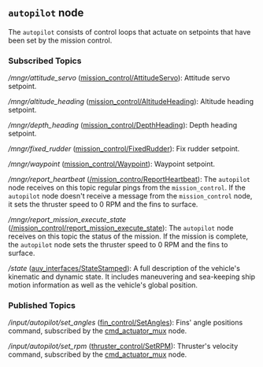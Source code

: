 ## `autopilot` node
The `autopilot` consists of control loops that actuate on setpoints that have been set by the mission control.

### Subscribed Topics

*/mngr/attitude_servo* ([mission_control/AttitudeServo](../mission_control/msg/AttitudeServo.msg)): Attitude servo setpoint.

*/mngr/altitude_heading* ([mission_control/AltitudeHeading](../mission_control/msg/AltitudeHeading.msg)): Altitude heading setpoint.

*/mngr/depth_heading* ([mission_control/DepthHeading](../mission_control/msg/DepthHeading.msg)): Depth heading setpoint.

*/mngr/fixed_rudder* ([mission_control/FixedRudder](../mission_control/msg/FixedRudder.msg)): Fix rudder setpoint.

*/mngr/waypoint* ([mission_control/Waypoint](../mission_control/msg/Waypoint.msg)): Waypoint setpoint.

*/mngr/report_heartbeat* ([/mission_contro/ReportHeartbeat](../mission_control/msg/ReportHeartbeat.msg)): The `autopilot` node receives on this topic regular pings from the `mission_control`. If the `autopilot` node doesn't receive a message from the `mission_control` node, it sets the thruster speed to 0 RPM and the fins to surface.

*/mngr/report_mission_execute_state* ([/mission_control/report_mission_execute_state](../mission_control/msg/ReportExecuteMissionState.msg)): The `autopilot` node receives on this topic the status of the mission. If the mission is complete, the `autopilot` node sets the thruster speed to 0 RPM and the fins to surface.

*/state* ([auv_interfaces/StateStamped](../auv_interfaces/msg/State.msg)): A full description of the vehicle's kinematic and dynamic state. It includes maneuvering and sea-keeping ship motion information as well as the vehicle's global position.

### Published Topics

*/input/autopilot/set_angles* ([fin_control/SetAngles](../fin_control/msg/SetAngles.msg)): Fins' angle positions command, subscribed by the [cmd_actuator_mux](../cmd_actuators_mux/README.md) node.

*/input/autopilot/set_rpm* ([thruster_control/SetRPM](../thruster_control/msg/SetRPM.msg)): Thruster's velocity command, subscribed by the [cmd_actuator_mux](../cmd_actuators_mux/README.md) node.
